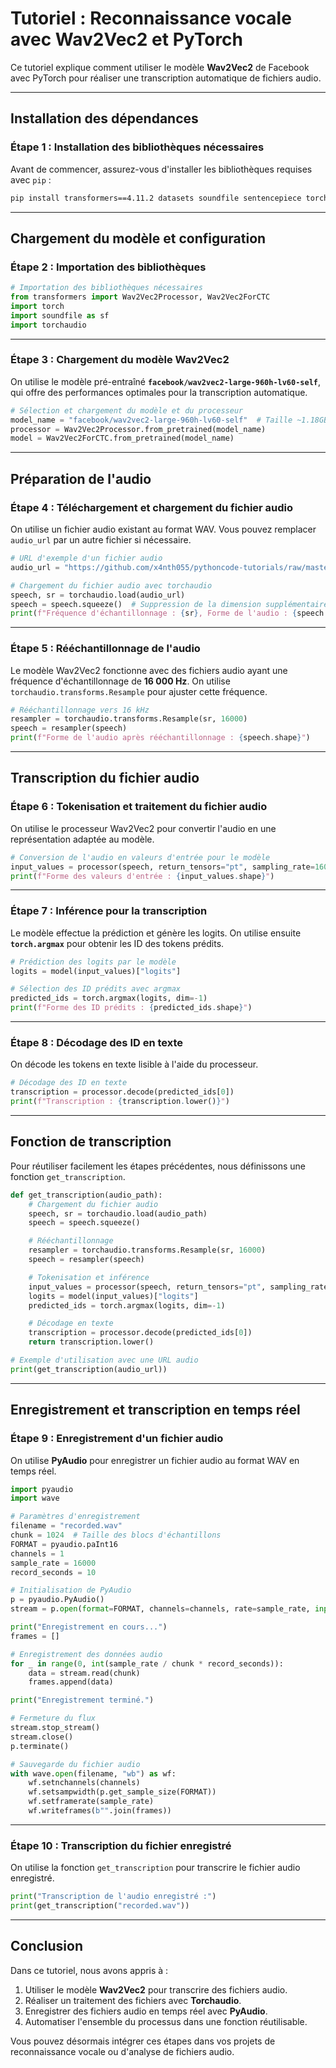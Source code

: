 
# Tutoriel : Reconnaissance vocale avec Wav2Vec2 et PyTorch

Ce tutoriel explique comment utiliser le modèle **Wav2Vec2** de Facebook avec PyTorch pour réaliser une transcription automatique de fichiers audio.

---

## Installation des dépendances

### Étape 1 : Installation des bibliothèques nécessaires

Avant de commencer, assurez-vous d'installer les bibliothèques requises avec `pip` :

```bash
pip install transformers==4.11.2 datasets soundfile sentencepiece torchaudio pyaudio
```

---

## Chargement du modèle et configuration

### Étape 2 : Importation des bibliothèques

```python
# Importation des bibliothèques nécessaires
from transformers import Wav2Vec2Processor, Wav2Vec2ForCTC
import torch
import soundfile as sf
import torchaudio
```

---

### Étape 3 : Chargement du modèle Wav2Vec2

On utilise le modèle pré-entraîné **`facebook/wav2vec2-large-960h-lv60-self`**, qui offre des performances optimales pour la transcription automatique.

```python
# Sélection et chargement du modèle et du processeur
model_name = "facebook/wav2vec2-large-960h-lv60-self"  # Taille ~1.18GB
processor = Wav2Vec2Processor.from_pretrained(model_name)
model = Wav2Vec2ForCTC.from_pretrained(model_name)
```

---

## Préparation de l'audio

### Étape 4 : Téléchargement et chargement du fichier audio

On utilise un fichier audio existant au format WAV. Vous pouvez remplacer `audio_url` par un autre fichier si nécessaire.

```python
# URL d'exemple d'un fichier audio
audio_url = "https://github.com/x4nth055/pythoncode-tutorials/raw/master/machine-learning/speechrecognition/30-4447-0004.wav"

# Chargement du fichier audio avec torchaudio
speech, sr = torchaudio.load(audio_url)
speech = speech.squeeze()  # Suppression de la dimension supplémentaire
print(f"Fréquence d'échantillonnage : {sr}, Forme de l'audio : {speech.shape}")
```

---

### Étape 5 : Rééchantillonnage de l'audio

Le modèle Wav2Vec2 fonctionne avec des fichiers audio ayant une fréquence d'échantillonnage de **16 000 Hz**. On utilise `torchaudio.transforms.Resample` pour ajuster cette fréquence.

```python
# Rééchantillonnage vers 16 kHz
resampler = torchaudio.transforms.Resample(sr, 16000)
speech = resampler(speech)
print(f"Forme de l'audio après rééchantillonnage : {speech.shape}")
```

---

## Transcription du fichier audio

### Étape 6 : Tokenisation et traitement du fichier audio

On utilise le processeur Wav2Vec2 pour convertir l'audio en une représentation adaptée au modèle.

```python
# Conversion de l'audio en valeurs d'entrée pour le modèle
input_values = processor(speech, return_tensors="pt", sampling_rate=16000)["input_values"]
print(f"Forme des valeurs d'entrée : {input_values.shape}")
```

---

### Étape 7 : Inférence pour la transcription

Le modèle effectue la prédiction et génère les logits. On utilise ensuite **`torch.argmax`** pour obtenir les ID des tokens prédits.

```python
# Prédiction des logits par le modèle
logits = model(input_values)["logits"]

# Sélection des ID prédits avec argmax
predicted_ids = torch.argmax(logits, dim=-1)
print(f"Forme des ID prédits : {predicted_ids.shape}")
```

---

### Étape 8 : Décodage des ID en texte

On décode les tokens en texte lisible à l'aide du processeur.

```python
# Décodage des ID en texte
transcription = processor.decode(predicted_ids[0])
print(f"Transcription : {transcription.lower()}")
```

---

## Fonction de transcription

Pour réutiliser facilement les étapes précédentes, nous définissons une fonction `get_transcription`.

```python
def get_transcription(audio_path):
    # Chargement du fichier audio
    speech, sr = torchaudio.load(audio_path)
    speech = speech.squeeze()

    # Rééchantillonnage
    resampler = torchaudio.transforms.Resample(sr, 16000)
    speech = resampler(speech)

    # Tokenisation et inférence
    input_values = processor(speech, return_tensors="pt", sampling_rate=16000)["input_values"]
    logits = model(input_values)["logits"]
    predicted_ids = torch.argmax(logits, dim=-1)

    # Décodage en texte
    transcription = processor.decode(predicted_ids[0])
    return transcription.lower()

# Exemple d'utilisation avec une URL audio
print(get_transcription(audio_url))
```

---

## Enregistrement et transcription en temps réel

### Étape 9 : Enregistrement d'un fichier audio

On utilise **PyAudio** pour enregistrer un fichier audio au format WAV en temps réel.

```python
import pyaudio
import wave

# Paramètres d'enregistrement
filename = "recorded.wav"
chunk = 1024  # Taille des blocs d'échantillons
FORMAT = pyaudio.paInt16
channels = 1
sample_rate = 16000
record_seconds = 10

# Initialisation de PyAudio
p = pyaudio.PyAudio()
stream = p.open(format=FORMAT, channels=channels, rate=sample_rate, input=True, frames_per_buffer=chunk)

print("Enregistrement en cours...")
frames = []

# Enregistrement des données audio
for _ in range(0, int(sample_rate / chunk * record_seconds)):
    data = stream.read(chunk)
    frames.append(data)

print("Enregistrement terminé.")

# Fermeture du flux
stream.stop_stream()
stream.close()
p.terminate()

# Sauvegarde du fichier audio
with wave.open(filename, "wb") as wf:
    wf.setnchannels(channels)
    wf.setsampwidth(p.get_sample_size(FORMAT))
    wf.setframerate(sample_rate)
    wf.writeframes(b"".join(frames))
```

---

### Étape 10 : Transcription du fichier enregistré

On utilise la fonction `get_transcription` pour transcrire le fichier audio enregistré.

```python
print("Transcription de l'audio enregistré :")
print(get_transcription("recorded.wav"))
```

---

## Conclusion

Dans ce tutoriel, nous avons appris à :

1. Utiliser le modèle **Wav2Vec2** pour transcrire des fichiers audio.
2. Réaliser un traitement des fichiers avec **Torchaudio**.
3. Enregistrer des fichiers audio en temps réel avec **PyAudio**.
4. Automatiser l'ensemble du processus dans une fonction réutilisable.

Vous pouvez désormais intégrer ces étapes dans vos projets de reconnaissance vocale ou d'analyse de fichiers audio.
